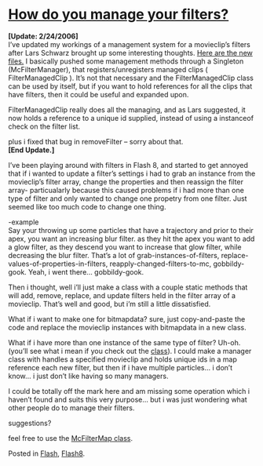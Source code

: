 # [How do you manage your filters?](http://custardbelly.com/blog/2006/01/11/how-do-you-manage-your-filters/)

**[Update: 2/24/2006]**  
I’ve updated my workings of a management system for a movieclip’s filters after Lars Schwarz brought up some interesting thoughts. [Here are the new files.](http://custardbelly.com/downloads/ManagedFilterMap.zip) I basically pushed some management methods through a Singleton (McFilterManager), that registers/unregisters managed clips ( FilterManagedClip ). It’s not that necessary and the FilterManagedClip class can be used by itself, but if you want to hold references for all the clips that have filters, then it could be useful and expanded upon.

FilterManagedClip really does all the managing, and as Lars suggested, it now holds a reference to a unique id supplied, instead of using a instanceof check on the filter list.

plus i fixed that bug in removeFilter – sorry about that.  
**[End Update.]**

I’ve been playing around with filters in Flash 8, and started to get annoyed that if i wanted to update a filter’s settings i had to grab an instance from the movieclip’s filter array, change the properties and then reassign the filter array- particualarly because this caused problems if i had more than one type of filter and only wanted to change one propetry from one filter. Just seemed like too much code to change one thing.

-example  
Say your throwing up some particles that have a trajectory and prior to their apex, you want an increasing blur filter. as they hit the apex you want to add a glow filter, as they descend you want to increase that glow filter, while decreasing the blur filter. That’s a lot of grab-instances-of-filters, replace-values-of-properties-in-filters, reapply-changed-filters-to-mc, gobbildy-gook. Yeah, i went there… gobbildy-gook.

Then i thought, well i’ll just make a class with a couple static methods that will add, remove, replace, and update filters held in the filter array of a movieclip. That’s well and good, but i’m still a little dissatisfied. 

What if i want to make one for bitmapdata? sure, just copy-and-paste the code and replace the movieclip instances with bitmapdata in a new class.

What if i have more than one instance of the same type of filter? Uh-oh. (you’ll see what i mean if you check out the [class](http://www.custardbelly.com/downloads/McFilterMap.as)). I could make a manager class with handles a specified movieclip and holds unique ids in a map reference each new filter, but then if i have multiple particles… i don’t know… i just don’t like having so many managers.

I could be totally off the mark here and am missing some operation which i haven’t found and suits this very purpose… but i was just wondering what other people do to manage their filters.

suggestions? 

feel free to use the [McFilterMap class](http://www.custardbelly.com/downloads/McFilterMap.as).

Posted in [Flash](http://custardbelly.com/blog/category/flash/), [Flash8](http://custardbelly.com/blog/category/flash8/).
